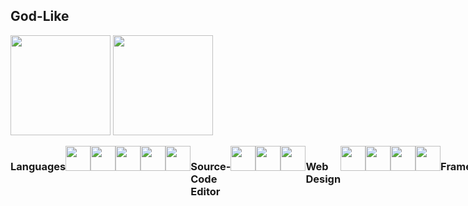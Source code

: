 <!--
**God-Like-is-like-me/God-Like-is-like-me** is a ✨ _special_ ✨ repository because its `README.md` (this file) appears on your GitHub profile.

Here are some ideas to get you started:

- 🔭 I’m currently working on ...
- 🌱 I’m currently learning ...
- 👯 I’m looking to collaborate on ...
- 🤔 I’m looking for help with ...
- 💬 Ask me about ...
- 📫 How to reach me: ...
- 😄 Pronouns: ...
- ⚡ Fun fact: ...
-->

## God-Like

<p align="center">
<div>	
<img height="160em" src=https://github-readme-stats.vercel.app/api?username=God-Like-is-like-me&show_icons=true&theme=radical/>
<img height="160em" src=https://github-readme-stats.vercel.app/api/top-langs/?username=God-Like-is-like-me&layout=compact&theme=radical/>
</div>
</p>


<!--
[![My GitHub Stats](https://github-readme-stats.vercel.app/api/?username=God-Like-is-like-me&count_private=true&layout=compact&theme=tokyonight&showicons=true)]()
[![My GitHub Language Stats](https://github-readme-stats.vercel.app/api/top-langs/?username=God-Like-is-like-me&langs_count=5&layout=compact&theme=tokyonight)]()	
	
	
[![My GitHub Stats](https://github-readme-stats.vercel.app/api/?username=God-Like-is-like-me&count_private=true&how_icons=true&theme=tokyonight&showicons=true)]()
[![My GitHub Language Stats](https://github-readme-stats.vercel.app/api/top-langs/?username=God-Like-is-like-me&langs_count=5&theme=tokyonight)]()
-->
	


<div style="display: flex"><br>
<h3>Languages</h3>
	<img width="40" src="https://cdn.jsdelivr.net/gh/devicons/devicon/icons/angularjs/angularjs-original.svg" />
	<img width="40" src="https://cdn.jsdelivr.net/gh/devicons/devicon/icons/typescript/typescript-original.svg" />
	<img width="40" src="https://cdn.jsdelivr.net/gh/devicons/devicon/icons/javascript/javascript-plain.svg" />
	<img width="40" src="https://cdn.jsdelivr.net/gh/devicons/devicon/icons/python/python-original.svg" />
	<img width="40" src="https://cdn.jsdelivr.net/gh/devicons/devicon/icons/php/php-original.svg" />
<h3>Source-Code Editor</h3>
	<img width="40" src="https://cdn.jsdelivr.net/gh/devicons/devicon/icons/vscode/vscode-original.svg" />
	<img width="40" src="https://cdn.jsdelivr.net/gh/devicons/devicon/icons/androidstudio/androidstudio-original.svg" />
	<img width="40" src="https://cdn.jsdelivr.net/gh/devicons/devicon/icons/atom/atom-original.svg" />
<h3>Web Design</h3>
	<img width="40" src="https://cdn.jsdelivr.net/gh/devicons/devicon/icons/html5/html5-plain.svg"/>
	<img width="40" src="https://cdn.jsdelivr.net/gh/devicons/devicon/icons/css3/css3-plain.svg" />
	<img width="40"src="https://cdn.jsdelivr.net/gh/devicons/devicon/icons/sass/sass-original.svg" />
	<img width="40"src="https://cdn.jsdelivr.net/gh/devicons/devicon/icons/bootstrap/bootstrap-original.svg" />
<h3>FrameWorks</h3>
	<img width="40" src="https://cdn.jsdelivr.net/gh/devicons/devicon/icons/angularjs/angularjs-original.svg" />
	<img width="40" src="https://cdn.jsdelivr.net/gh/devicons/devicon/icons/ionic/ionic-original.svg" />
	<img width="40" src="https://cdn.jsdelivr.net/gh/devicons/devicon/icons/react/react-original.svg" />
	<img width="40" src="https://cdn.jsdelivr.net/gh/devicons/devicon/icons/nodejs/nodejs-original.svg" />
	<img width="40" src="https://cdn.jsdelivr.net/gh/devicons/devicon/icons/npm/npm-original-wordmark.svg" />
	<img width="40"src="https://cdn.jsdelivr.net/gh/devicons/devicon/icons/jquery/jquery-original.svg" />
<h3>Data Bases</h3>
	<img width="40" src="https://cdn.jsdelivr.net/gh/devicons/devicon/icons/mysql/mysql-original.svg" />
	<img width="40" src="https://cdn.jsdelivr.net/gh/devicons/devicon/icons/mongodb/mongodb-original.svg" />
	<img width="40" src="https://cdn.jsdelivr.net/gh/devicons/devicon/icons/express/express-original.svg" />
	<img width="40" src="https://cdn.jsdelivr.net/gh/devicons/devicon/icons/sequelize/sequelize-original.svg" /> 
	<img width="40" src="https://cdn.jsdelivr.net/gh/devicons/devicon/icons/vscode/vscode-original.svg" />
<h3>OS</h3>
	<img width="40" src="https://cdn.jsdelivr.net/gh/devicons/devicon/icons/android/android-original.svg" />
	<img width="40" src="https://cdn.jsdelivr.net/gh/devicons/devicon/icons/linux/linux-original.svg" />
	<img width="40"src="https://cdn.jsdelivr.net/gh/devicons/devicon/icons/debian/debian-original.svg" />
	<img width="40"src="https://cdn.jsdelivr.net/gh/devicons/devicon/icons/windows8/windows8-original.svg" />
<h3>Graphics</h3>
	<img width="40" src="https://cdn.jsdelivr.net/gh/devicons/devicon/icons/blender/blender-original.svg" />
	<img width="40" src="https://cdn.jsdelivr.net/gh/devicons/devicon/icons/inkscape/inkscape-original.svg" />
	<img width="40" src="https://cdn.jsdelivr.net/gh/devicons/devicon/icons/gimp/gimp-original.svg" />
</div>
<!---https://devicon.dev/--->
<br>


